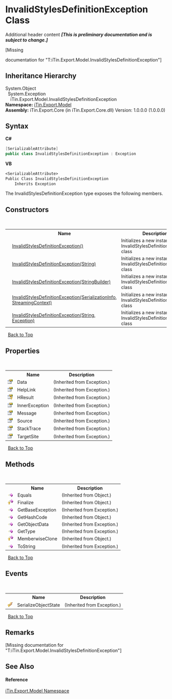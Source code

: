 # InvalidStylesDefinitionException Class
Additional header content _**\[This is preliminary documentation and is subject to change.\]**_

\[Missing <summary> documentation for "T:iTin.Export.Model.InvalidStylesDefinitionException"\]


## Inheritance Hierarchy
System.Object<br />&nbsp;&nbsp;System.Exception<br />&nbsp;&nbsp;&nbsp;&nbsp;iTin.Export.Model.InvalidStylesDefinitionException<br />
**Namespace:**&nbsp;<a href="ef57ffcc-e95e-b212-5a46-9aa6f5a3511f">iTin.Export.Model</a><br />**Assembly:**&nbsp;iTin.Export.Core (in iTin.Export.Core.dll) Version: 1.0.0.0 (1.0.0.0)

## Syntax

**C#**<br />
``` C#
[SerializableAttribute]
public class InvalidStylesDefinitionException : Exception
```

**VB**<br />
``` VB
<SerializableAttribute>
Public Class InvalidStylesDefinitionException
	Inherits Exception
```

The InvalidStylesDefinitionException type exposes the following members.


## Constructors
&nbsp;<table><tr><th></th><th>Name</th><th>Description</th></tr><tr><td>![Public method](media/pubmethod.gif "Public method")</td><td><a href="1ec8981d-0cd3-7aa9-61a7-35ddb5806ab0">InvalidStylesDefinitionException()</a></td><td>
Initializes a new instance of the InvalidStylesDefinitionException class</td></tr><tr><td>![Public method](media/pubmethod.gif "Public method")</td><td><a href="80a02e21-a459-1e87-5d61-6d578f2a2ac9">InvalidStylesDefinitionException(String)</a></td><td>
Initializes a new instance of the InvalidStylesDefinitionException class</td></tr><tr><td>![Public method](media/pubmethod.gif "Public method")</td><td><a href="3e5df833-2126-9701-b2de-7f20fe421f05">InvalidStylesDefinitionException(StringBuilder)</a></td><td>
Initializes a new instance of the InvalidStylesDefinitionException class</td></tr><tr><td>![Protected method](media/protmethod.gif "Protected method")</td><td><a href="5127bd9b-4a42-b949-5e78-c953dde9ddfd">InvalidStylesDefinitionException(SerializationInfo, StreamingContext)</a></td><td>
Initializes a new instance of the InvalidStylesDefinitionException class</td></tr><tr><td>![Public method](media/pubmethod.gif "Public method")</td><td><a href="1d35dcb1-52d6-dea1-cdf8-b7f5f2a4061c">InvalidStylesDefinitionException(String, Exception)</a></td><td>
Initializes a new instance of the InvalidStylesDefinitionException class</td></tr></table>&nbsp;
<a href="#invalidstylesdefinitionexception-class">Back to Top</a>

## Properties
&nbsp;<table><tr><th></th><th>Name</th><th>Description</th></tr><tr><td>![Public property](media/pubproperty.gif "Public property")</td><td>Data</td><td> (Inherited from Exception.)</td></tr><tr><td>![Public property](media/pubproperty.gif "Public property")</td><td>HelpLink</td><td> (Inherited from Exception.)</td></tr><tr><td>![Protected property](media/protproperty.gif "Protected property")</td><td>HResult</td><td> (Inherited from Exception.)</td></tr><tr><td>![Public property](media/pubproperty.gif "Public property")</td><td>InnerException</td><td> (Inherited from Exception.)</td></tr><tr><td>![Public property](media/pubproperty.gif "Public property")</td><td>Message</td><td> (Inherited from Exception.)</td></tr><tr><td>![Public property](media/pubproperty.gif "Public property")</td><td>Source</td><td> (Inherited from Exception.)</td></tr><tr><td>![Public property](media/pubproperty.gif "Public property")</td><td>StackTrace</td><td> (Inherited from Exception.)</td></tr><tr><td>![Public property](media/pubproperty.gif "Public property")</td><td>TargetSite</td><td> (Inherited from Exception.)</td></tr></table>&nbsp;
<a href="#invalidstylesdefinitionexception-class">Back to Top</a>

## Methods
&nbsp;<table><tr><th></th><th>Name</th><th>Description</th></tr><tr><td>![Public method](media/pubmethod.gif "Public method")</td><td>Equals</td><td> (Inherited from Object.)</td></tr><tr><td>![Protected method](media/protmethod.gif "Protected method")</td><td>Finalize</td><td> (Inherited from Object.)</td></tr><tr><td>![Public method](media/pubmethod.gif "Public method")</td><td>GetBaseException</td><td> (Inherited from Exception.)</td></tr><tr><td>![Public method](media/pubmethod.gif "Public method")</td><td>GetHashCode</td><td> (Inherited from Object.)</td></tr><tr><td>![Public method](media/pubmethod.gif "Public method")</td><td>GetObjectData</td><td> (Inherited from Exception.)</td></tr><tr><td>![Public method](media/pubmethod.gif "Public method")</td><td>GetType</td><td> (Inherited from Exception.)</td></tr><tr><td>![Protected method](media/protmethod.gif "Protected method")</td><td>MemberwiseClone</td><td> (Inherited from Object.)</td></tr><tr><td>![Public method](media/pubmethod.gif "Public method")</td><td>ToString</td><td> (Inherited from Exception.)</td></tr></table>&nbsp;
<a href="#invalidstylesdefinitionexception-class">Back to Top</a>

## Events
&nbsp;<table><tr><th></th><th>Name</th><th>Description</th></tr><tr><td>![Protected event](media/protevent.gif "Protected event")</td><td>SerializeObjectState</td><td> (Inherited from Exception.)</td></tr></table>&nbsp;
<a href="#invalidstylesdefinitionexception-class">Back to Top</a>

## Remarks
\[Missing <remarks> documentation for "T:iTin.Export.Model.InvalidStylesDefinitionException"\]

## See Also


#### Reference
<a href="ef57ffcc-e95e-b212-5a46-9aa6f5a3511f">iTin.Export.Model Namespace</a><br />
